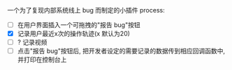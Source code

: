 一个为了复现内部系统线上 bug 而制定的小插件
process:
- [ ] 在用户界面插入一个可拖拽的"报告 bug"按钮
- [x] 记录用户最近x次的操作轨迹(x 默认为20)
- [ ] ? 记录视频
- [ ] 点击"报告 bug"按钮后, 把开发者设定的需要记录的数据传到相应回调函数中, 并打印在控制台上